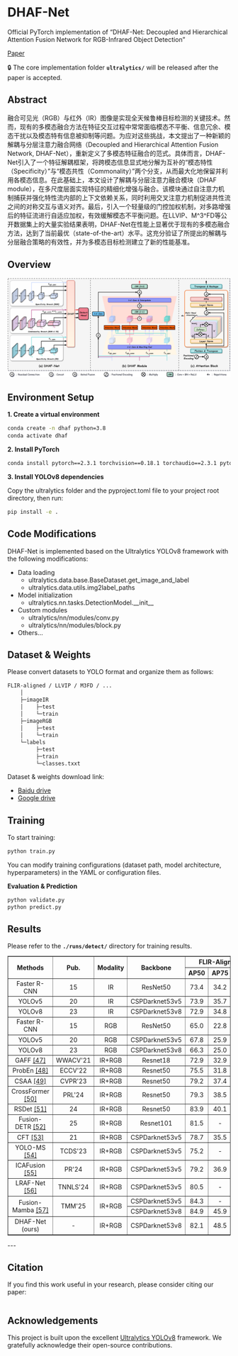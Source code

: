 # DHAF-Net

Official PyTorch implementation of “DHAF-Net: Decoupled and Hierarchical Attention Fusion Network for RGB-Infrared Object Detection”

[Paper]()

🔒 The core implementation folder **`ultralytics/`** will be released after the paper is accepted.

## Abstract

融合可见光（RGB）与红外（IR）图像是实现全天候鲁棒目标检测的关键技术。然而，现有的多模态融合方法在特征交互过程中常常面临模态不平衡、信息冗余、模态干扰以及模态特有信息被抑制等问题。为应对这些挑战，本文提出了一种新颖的解耦与分层注意力融合网络（Decoupled and Hierarchical Attention Fusion Network, DHAF-Net），重新定义了多模态特征融合的范式。具体而言，DHAF-Net引入了一个特征解耦框架，将跨模态信息显式地分解为互补的“模态特性（Specificity）”与“模态共性（Commonality）”两个分支，从而最大化地保留并利用各模态信息。在此基础上，本文设计了解耦与分层注意力融合模块（DHAF module），在多尺度层面实现特征的精细化增强与融合。该模块通过自注意力机制捕获并强化特性流内部的上下文依赖关系，同时利用交叉注意力机制促进共性流之间的对称交互与语义对齐。最后，引入一个轻量级的门控加权机制，对多路增强后的特征流进行自适应加权，有效缓解模态不平衡问题。在LLVIP、M^3^FD等公开数据集上的大量实验结果表明，DHAF-Net在性能上显著优于现有的多模态融合方法，达到了当前最优（state-of-the-art）水平。这充分验证了所提出的解耦与分层融合策略的有效性，并为多模态目标检测建立了新的性能基准。

## Overview

![model architecture](./model_architecture.png)

## Environment Setup

**1. Create a virtual environment**

```bash
conda create -n dhaf python=3.8
conda activate dhaf
```

**2. Install PyTorch**

```bash
conda install pytorch==2.3.1 torchvision==0.18.1 torchaudio==2.3.1 pytorch-cuda=12.1 -c pytorch -c nvidia
```

**3. Install YOLOv8 dependencies**

Copy the ultralytics folder and the pyproject.toml file to your project root directory, then run:

```bash
pip install -e .
```

## Code Modifications

DHAF-Net is implemented based on the Ultralytics YOLOv8 framework with the following modifications:

- Data loading
	- ultralytics.data.base.BaseDataset.get_image_and_label
	- ultralytics.data.utils.img2label_paths
- Model initialization
	- ultralytics.nn.tasks.DetectionModel.\_\_init\_\_
- Custom modules
	- ultralytics/nn/modules/conv.py
	- ultralytics/nn/modules/block.py
- Others…


## Dataset & Weights

Please convert datasets to YOLO format and organize them as follows:

```
FLIR-aligned / LLVIP / M3FD / ...
    │
    ├─imageIR
    │    ├─test
    │    └─train
    ├─imageRGB
    │    ├─test
    │    └─train
    └─labels
         ├─test
         ├─train
         └─classes.txxt
```

Dataset & weights download link: 

- [Baidu drive](https://pan.baidu.com/s/1LgY7_Xs86yyOJX_olyyikg?pwd=dhaf)
- [Google drive]()

## Training

To start training:

```bash
python train.py
```

You can modify training configurations (dataset path, model architecture, hyperparameters) in the YAML or configuration files.

**Evaluation & Prediction**

```
python validate.py
python predict.py
```

## Results

Please refer to the **`./runs/detect/`** directory for training results.

<table border="1" cellpadding="5" cellspacing="0" style="text-align: center;">
    <thead>
        <tr>
            <th rowspan="2">Methods</th>
            <th rowspan="2">Pub.</th>
            <th rowspan="2">Modality</th>
            <th rowspan="2">Backbone</th>
            <th colspan="3">FLIR-Aligned</th>
            <th colspan="3">LLVIP</th>
        </tr>
        <tr>
            <th>AP50</th>
            <th>AP75</th>
            <th>mAP</th>
            <th>AP50</th>
            <th>AP75</th>
            <th>mAP</th>
        </tr>
    </thead>
    <tbody>
        <!-- 示例数据行 - 您可以根据需要添加更多行 -->
        <tr>
            <td>Faster R-CNN</td>
            <td>15</td>
            <td>IR</td>
            <td>ResNet50</td>
            <td>73.4</td>
            <td>34.2</td>
            <td>37.9</td>
            <td>92.6</td>
            <td>48.8</td>
            <td>50.7</td>
        </tr>
        <tr>
            <td>YOLOv5</td>
            <td>20</td>
            <td>IR</td>
            <td>CSPDarknet53v5</td>
            <td>73.9</td>
            <td>35.7</td>
            <td>39.5</td>
            <td>94.6</td>
            <td>72.2</td>
            <td>61.9</td>
        </tr>
        <tr>
            <td>YOLOv8</td>
            <td>23</td>
            <td>IR</td>
            <td>CSPDarknet53v8</td>
            <td>72.9</td>
            <td>34.8</td>
            <td>38.3</td>
            <td>95.2</td>
            <td>72.5</td>
            <td>62.1</td>
        </tr>
        <tr>
            <td>Faster R-CNN</td>
            <td>15</td>
            <td>RGB</td>
            <td>ResNet50</td>
            <td>65.0</td>
            <td>22.8</td>
            <td>30.2</td>
            <td>88.8</td>
            <td>45.7</td>
            <td>47.5</td>
        </tr>
        <tr>
            <td>YOLOv5</td>
            <td>20</td>
            <td>RGB</td>
            <td>CSPDarknet53v5</td>
            <td>67.8</td>
            <td>25.9</td>
            <td>31.8</td>
            <td>90.8</td>
            <td>51.9</td>
            <td>50.0</td>
        </tr>
        <tr>
            <td>YOLOv8</td>
            <td>23</td>
            <td>RGB</td>
            <td>CSPDarknet53v8</td>
            <td>66.3</td>
            <td>25.0</td>
            <td>28.2</td>
            <td>91.9</td>
            <td>53.0</td>
            <td>54.0</td>
        </tr>
        <tr>
            <td>GAFF <a href="https://openaccess.thecvf.com/content/WACV2021/papers/Zhang_Guided_Attentive_Feature_Fusion_for_Multispectral_Pedestrian_Detection_WACV_2021_paper.pdf">[47]</a></td>
            <td>WWACV'21</td>
            <td>IR+RGB</td>
            <td>Resnet18</td>
            <td>72.9</td>
            <td>32.9</td>
            <td>37.5</td>
            <td>94.0</td>
            <td>60.2</td>
            <td>55.8</td>
        </tr>
        <tr>
            <td>ProbEn <a href="https://arxiv.org/pdf/2104.02904">[48]</a></td>
            <td>ECCV'22</td>
            <td>IR+RGB</td>
            <td>Resnet50</td>
            <td>75.5</td>
            <td>31.8</td>
            <td>37.9</td>
            <td>93.4</td>
            <td>50.2</td>
            <td>51.5</td>
        </tr>
        <tr>
            <td>CSAA <a href="https://openaccess.thecvf.com/content/CVPR2023W/PBVS/papers/Cao_Multimodal_Object_Detection_by_Channel_Switching_and_Spatial_Attention_CVPRW_2023_paper.pdf">[49]</a></td>
            <td>CVPR'23</td>
            <td>IR+RGB</td>
            <td>Resnet50</td>
            <td>79.2</td>
            <td>37.4</td>
            <td>41.3</td>
            <td>94.3</td>
            <td>66.6</td>
            <td>59.2</td>
        </tr>
        <tr>
            <td>CrossFormer <a href="https://www.sciencedirect.com/science/article/abs/pii/S016786552400045X">[50]</a></td>
            <td>PRL'24</td>
            <td>IR+RGB</td>
            <td>Resnet50</td>
            <td>79.3</td>
            <td>38.5</td>
            <td>42.1</td>
            <td>97.4</td>
            <td>75.4</td>
            <td>65.1</td>
        </tr>
        <tr>
            <td>RSDet <a href="https://arxiv.org/pdf/2401.10731">[51]</a></td>
            <td>24</td>
            <td>IR+RGB</td>
            <td>Resnet50</td>
            <td>83.9</td>
            <td>40.1</td>
            <td>43.8</td>
            <td>95.8</td>
            <td>70.4</td>
            <td>61.3</td>
        </tr>
        <tr>
            <td>Fusion-DETR <a href="https://ieeexplore.ieee.org/abstract/document/10929712/">[52]</a></td>
            <td>25</td>
            <td>IR+RGB</td>
            <td>Resnet101</td>
            <td>81.5</td>
            <td>-</td>
            <td>44.3</td>
            <td>96.4</td>
            <td>-</td>
            <td>64.6</td>
        </tr>
        <tr>
            <td>CFT <a href="https://arxiv.org/pdf/2111.00273">[53]</a></td>
            <td>21</td>
            <td>IR+RGB</td>
            <td>CSPDarknet53v5</td>
            <td>78.7</td>
            <td>35.5</td>
            <td>40.2</td>
            <td>97.5</td>
            <td>72.9</td>
            <td>63.6</td>
        </tr>
        <tr>
            <td>YOLO-MS <a href="https://ieeexplore.ieee.org/abstract/document/10021826">[54]</a></td>
            <td>TCDS'23</td>
            <td>IR+RGB</td>
            <td>CSPDarknet53v5</td>
            <td>75.2</td>
            <td>-</td>
            <td>38.3</td>
            <td>94.9</td>
            <td>-</td>
            <td>60.2</td>
        </tr>
        <tr>
            <td>ICAFusion <a href="https://www.sciencedirect.com/science/article/pii/S0031320323006118">[55]</a></td>
            <td>PR'24</td>
            <td>IR+RGB</td>
            <td>CSPDarknet53v5</td>
            <td>79.2</td>
            <td>36.9</td>
            <td>41.4</td>
            <td>95.2</td>
            <td>-</td>
            <td>60.1</td>
        </tr>
        <tr>
            <td>LRAF-Net <a href="https://ieeexplore.ieee.org/abstract/document/10144688">[56]</a></td>
            <td>TNNLS'24</td>
            <td>IR+RGB</td>
            <td>CSPDarknet53v5</td>
            <td>80.5</td>
            <td>-</td>
            <td>42.8</td>
            <td>97.9</td>
            <td>-</td>
            <td>66.3</td>
        </tr>
        <tr>
            <td rowspan="2">Fusion-Mamba <a href="https://ieeexplore.ieee.org/abstract/document/11124513">[57]</a></td>
            <td rowspan="2">TMM'25</td>
            <td rowspan="2">IR+RGB</td>
            <td>CSPDarknet53v5</td>
            <td>84.3</td>
            <td>-</td>
            <td>44.4</td>
            <td>96.8</td>
            <td>-</td>
            <td>62.8</td>
        </tr>
        <tr>
            <td>CSPDarknet53v8</td>
            <td>84.9</td>
            <td>45.9</td>
            <td>47.0</td>
            <td>97.0</td>
            <td>72.2</td>
            <td>64.3</td>
        </tr>
        <tr>
            <td>DHAF-Net (ours)</td>
            <td>-</td>
            <td>IR+RGB</td>
            <td>CSPDarknet53v8</td>
            <td>82.1</td>
            <td>48.5</td>
            <td>48.1</td>
            <td>97.7</td>
            <td>75.7</td>
            <td>67.4</td>
        </tr>
        <!-- 可以继续添加更多行 -->
    </tbody>
</table>
---

## Citation

If you find this work useful in your research, please consider citing our paper:

```

```

## Acknowledgements

This project is built upon the excellent [Ultralytics YOLOv8](https://github.com/ultralytics/ultralytics) framework. We gratefully acknowledge their open-source contributions.